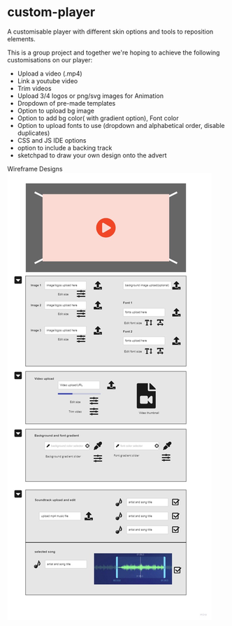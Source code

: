 # custom-player
A customisable player with different skin options and tools to reposition elements.

This is a group project and together we're hoping to achieve the following customisations on our player:

- Upload a video (.mp4)
- Link a youtube video
- Trim videos
- Upload 3/4 logos or png/svg images for Animation
- Dropdown of pre-made templates
- Option to upload bg image
- Option to add bg color( with gradient option), Font color
- Option to upload fonts to use (dropdown and alphabetical order, disable duplicates)
- CSS and JS IDE options
- option to include a backing track 
- sketchpad to draw your own design onto the advert

Wireframe Designs
![wireframe designs](https://github.com/lolaedun/custom-player/blob/996816ab07203dc3ed347ba924f70db4e7cc9181/CFG%20-%20Browser.jpg)
